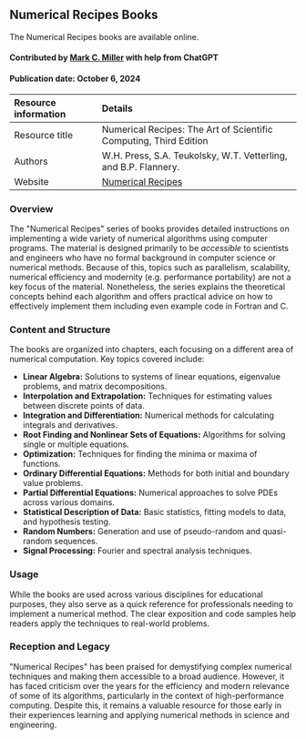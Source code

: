## Numerical Recipes Books

<!--- deck text start --->
The Numerical Recipes books are available online.
<!--- deck text end --->

#### Contributed by [Mark C. Miller](https://github.com/markcmiller86) with help from ChatGPT
#### Publication date: October 6, 2024

Resource information | Details
:--- | :---
Resource title | Numerical Recipes: The Art of Scientific Computing, Third Edition
Authors | W.H. Press, S.A. Teukolsky, W.T. Vetterling, and B.P. Flannery.
Website | [Numerical Recipes](http://numerical.recipes)

### Overview
The "Numerical Recipes" series of books provides detailed instructions on implementing a wide variety of numerical algorithms using computer programs.
The material is designed primarily to be *accessible* to scientists and engineers who have no formal background in computer science or numerical methods.
Because of this, topics such as parallelism, scalability, numerical efficiency and modernity (e.g. performance portability) are not a key focus of the material.
Nonetheless, the series explains the theoretical concepts behind each algorithm and offers practical advice on how to effectively implement them including even example code in Fortran and C.

### Content and Structure
The books are organized into chapters, each focusing on a different area of numerical computation. Key topics covered include:

- **Linear Algebra:** Solutions to systems of linear equations, eigenvalue problems, and matrix decompositions.
- **Interpolation and Extrapolation:** Techniques for estimating values between discrete points of data.
- **Integration and Differentiation:** Numerical methods for calculating integrals and derivatives.
- **Root Finding and Nonlinear Sets of Equations:** Algorithms for solving single or multiple equations.
- **Optimization:** Techniques for finding the minima or maxima of functions.
- **Ordinary Differential Equations:** Methods for both initial and boundary value problems.
- **Partial Differential Equations:** Numerical approaches to solve PDEs across various domains.
- **Statistical Description of Data:** Basic statistics, fitting models to data, and hypothesis testing.
- **Random Numbers:** Generation and use of pseudo-random and quasi-random sequences.
- **Signal Processing:** Fourier and spectral analysis techniques.

### Usage
While the books are used across various disciplines for educational purposes, they also serve as a quick reference for professionals needing to implement a numerical method. The clear exposition and code samples help readers apply the techniques to real-world problems.

### Reception and Legacy
"Numerical Recipes" has been praised for demystifying complex numerical techniques and making them accessible to a broad audience.
However, it has faced criticism over the years for the efficiency and modern relevance of some of its algorithms, particularly in the context of high-performance computing.
Despite this, it remains a valuable resource for those early in their experiences learning and applying numerical methods in science and engineering.

<!---
Publish: yes
Pinned: no
Topics: online learning
--->
